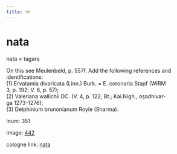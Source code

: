 ```yaml
---
title: नत
---
```


# nata

nata  = tagara <div n="P" />On this see Meulenbeld, p. 557f. Add the following references and <div n="lb" />identifications: <div n="P" />(1) Ervatamia divaricata (Linn.) Burk. = E. coronaria Stapf (WIRM <div n="lb" />3, p. 192; V. 6, p. 57); <div n="P" />(2) Valeriana wallichii DC. (V. 4, p. 122; Bt.; Kai.Nigh., oṣadhivar- <div n="lb" />ga 1273-1276); <div n="P" />(3) Delphinium brunonianum Royle (Sharma).

lnum: 351

image: [442](https://www.sanskrit-lexicon.uni-koeln.de/scans/csl-apidev/servepdf.php?dict=snp&page=442)

cologne link: [nata](https://sanskrit-lexicon.uni-koeln.de/scans/csl-apidev/getword.php?dict=snp&key=nata)

